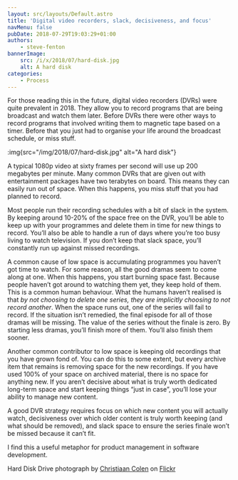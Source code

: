 ```yaml
---
layout: src/layouts/Default.astro
title: 'Digital video recorders, slack, decisiveness, and focus'
navMenu: false
pubDate: 2018-07-29T19:03:29+01:00
authors:
    - steve-fenton
bannerImage:
    src: /i/x/2018/07/hard-disk.jpg
    alt: A hard disk
categories:
    - Process
---
```


For those reading this in the future, digital video recorders (DVRs) were quite prevalent in 2018. They allow you to record programs that are being broadcast and watch them later. Before DVRs there were other ways to record programs that involved writing them to magnetic tape based on a timer. Before that you just had to organise your life around the broadcast schedule, or miss stuff.

:img{src="/img/2018/07/hard-disk.jpg" alt="A hard disk"}

A typical 1080p video at sixty frames per second will use up 200 megabytes per minute. Many common DVRs that are given out with entertainment packages have two terabytes on board. This means they can easily run out of space. When this happens, you miss stuff that you had planned to record.

Most people run their recording schedules with a bit of slack in the system. By keeping around 10-20% of the space free on the DVR, you’ll be able to keep up with your programmes and delete them in time for new things to record. You’ll also be able to handle a run of days where you’re too busy living to watch television. If you don’t keep that slack space, you’ll constantly run up against missed recordings.

A common cause of low space is accumulating programmes you haven’t got time to watch. For some reason, all the good dramas seem to come along at one. When this happens, you start burning space fast. Because people haven’t got around to watching them yet, they keep hold of them. This is a common human behaviour. What the humans haven’t realised is that *by not choosing to delete one series, they are implicitly choosing to not record another*. When the space runs out, one of the series will fail to record. If the situation isn’t remedied, the final episode for all of those dramas will be missing. The value of the series without the finale is zero. By starting less dramas, you’ll finish more of them. You’ll also finish them sooner.

Another common contributor to low space is keeping old recordings that you have grown fond of. You can do this to some extent, but every archive item that remains is removing space for the new recordings. If you have used 100% of your space on archived material, there is no space for anything new. If you aren’t decisive about what is truly worth dedicated long-term space and start keeping things “just in case”, you’ll lose your ability to manage new content.

A good DVR strategy requires focus on which new content you will actually watch, decisiveness over which older content is truly worth keeping (and what should be removed), and slack space to ensure the series finale won’t be missed because it can’t fit.

I find this a useful metaphor for product management in software development.

Hard Disk Drive photograph by [Christiaan Colen](https://www.flickr.com/photos/christiaancolen/) on [Flickr](https://www.flickr.com/photos/christiaancolen/35524925991)